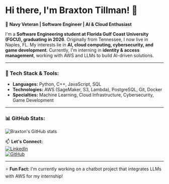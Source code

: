 # Hi there, I'm Braxton Tillman! 👋  
🚀 **Navy Veteran | Software Engineer | AI & Cloud Enthusiast**  

I'm a **Software Engineering student at Florida Gulf Coast University (FGCU), graduating in 2026**. Originally from Tennessee, I now live in Naples, FL. My interests lie in **AI, cloud computing, cybersecurity, and game development**. Currently, I'm interning in **identity & access management**, working with AWS and LLMs to build AI-driven solutions.  

---

### 🔧 Tech Stack & Tools:
- **Languages:** Python, C++, JavaScript, SQL  
- **Technologies:** AWS (SageMaker, S3, Lambda), PostgreSQL, Git, Docker  
- **Specialties:** Machine Learning, Cloud Infrastructure, Cybersecurity, Game Development  

---

### 📊 GitHub Stats:
![Braxton's GitHub stats](https://github-readme-stats.vercel.app/api?username=braxtontillman&show_icons=true&theme=tokyonight)  

📫 **Let's Connect:**  
[![LinkedIn](https://img.shields.io/badge/LinkedIn-BraxtonTillman-blue?style=flat-square&logo=linkedin)](https://www.linkedin.com/in/braxtontillman)  
[![GitHub](https://img.shields.io/badge/GitHub-braxtontillman-black?style=flat-square&logo=github)](https://github.com/braxtontillman)

---

⭐️ **Fun Fact:** I'm currently working on a chatbot project that integrates LLMs with AWS for my internship!  


